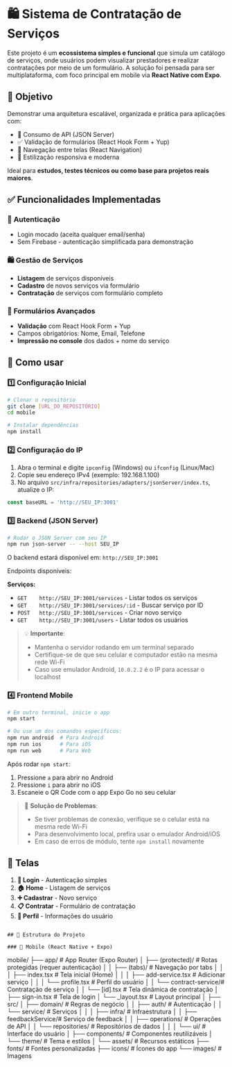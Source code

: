 # 🛍️ Sistema de Contratação de Serviços

Este projeto é um **ecossistema simples e funcional** que simula um catálogo de serviços, onde usuários podem visualizar prestadores e realizar contratações por meio de um formulário. A solução foi pensada para ser multiplataforma, com foco principal em mobile via **React Native com Expo**.

## 🎯 Objetivo

Demonstrar uma arquitetura escalável, organizada e prática para aplicações com:

- 📱 Consumo de API (JSON Server)
- ✅ Validação de formulários (React Hook Form + Yup)
- 🧭 Navegação entre telas (React Navigation)
- 🎨 Estilização responsiva e moderna

Ideal para **estudos, testes técnicos ou como base para projetos reais maiores**.

## ✅ Funcionalidades Implementadas

### 🔐 **Autenticação**

- Login mocado (aceita qualquer email/senha)
- Sem Firebase - autenticação simplificada para demonstração

### 🛍️ **Gestão de Serviços**

- **Listagem** de serviços disponíveis
- **Cadastro** de novos serviços via formulário
- **Contratação** de serviços com formulário completo

### 📝 **Formulários Avançados**

- **Validação** com React Hook Form + Yup
- Campos obrigatórios: Nome, Email, Telefone
- **Impressão no console** dos dados + nome do serviço

## 🚀 **Como usar**

### 1️⃣ Configuração Inicial

```bash
# Clonar o repositório
git clone [URL_DO_REPOSITÓRIO]
cd mobile

# Instalar dependências
npm install
```

### 2️⃣ Configuração do IP

1. Abra o terminal e digite `ipconfig` (Windows) ou `ifconfig` (Linux/Mac)
2. Copie seu endereço IPv4 (exemplo: 192.168.1.100)
3. No arquivo `src/infra/repositories/adapters/jsonServer/index.ts`, atualize o IP:

```typescript
const baseURL = 'http://SEU_IP:3001'
```

### 3️⃣ Backend (JSON Server)

```bash
# Rodar o JSON Server com seu IP
npm run json-server -- --host SEU_IP
```

O backend estará disponível em: `http://SEU_IP:3001`

Endpoints disponíveis:

**Serviços:**

- `GET    http://SEU_IP:3001/services` - Listar todos os serviços
- `GET    http://SEU_IP:3001/services/:id` - Buscar serviço por ID
- `POST   http://SEU_IP:3001/services` - Criar novo serviço
- `GET    http://SEU_IP:3001/users` - Listar todos os usuários

> 💡 **Importante**:
>
> - Mantenha o servidor rodando em um terminal separado
> - Certifique-se de que seu celular e computador estão na mesma rede Wi-Fi
> - Caso use emulador Android, `10.0.2.2` é o IP para acessar o localhost

### 4️⃣ Frontend Mobile

```bash
# Em outro terminal, inicie o app
npm start

# Ou use um dos comandos específicos:
npm run android  # Para Android
npm run ios      # Para iOS
npm run web      # Para Web
```

Após rodar `npm start`:

1. Pressione `a` para abrir no Android
2. Pressione `i` para abrir no iOS
3. Escaneie o QR Code com o app Expo Go no seu celular

> 🔧 **Solução de Problemas**:
>
> - Se tiver problemas de conexão, verifique se o celular está na mesma rede Wi-Fi
> - Para desenvolvimento local, prefira usar o emulador Android/iOS
> - Em caso de erros de módulo, tente `npm install` novamente

## 📱 **Telas**

1. **🔐 Login** - Autenticação simples
2. **🏠 Home** - Listagem de serviços
3. **➕ Cadastrar** - Novo serviço
4. **📋 Contratar** - Formulário de contratação
5. **👤 Perfil** - Informações do usuário

```

## 📁 Estrutura do Projeto

### 📱 Mobile (React Native + Expo)

```

mobile/
├── app/ # App Router (Expo Router)
│ ├── (protected)/ # Rotas protegidas (requer autenticação)
│ │ ├── (tabs)/ # Navegação por tabs
│ │ │ ├── index.tsx # Tela inicial (Home)
│ │ │ ├── add-service.tsx # Adicionar serviço
│ │ │ └── profile.tsx # Perfil do usuário
│ │ └── contract-service/# Contratação de serviço
│ │ └── [id].tsx # Tela dinâmica de contratação
│ ├── sign-in.tsx # Tela de login
│ └── \_layout.tsx # Layout principal
│
├── src/
│ ├── domain/ # Regras de negócio
│ │ ├── auth/ # Autenticação
│ │ └── service/ # Serviços
│ │
│ ├── infra/ # Infraestrutura
│ │ ├── feedbackService/# Serviço de feedback
│ │ ├── operations/ # Operações de API
│ │ └── repositories/ # Repositórios de dados
│ │
│ └── ui/ # Interface do usuário
│ ├── components/ # Componentes reutilizáveis
│ └── theme/ # Tema e estilos
│
└── assets/ # Recursos estáticos
├── fonts/ # Fontes personalizadas
├── icons/ # Ícones do app
└── images/ # Imagens

```

```
